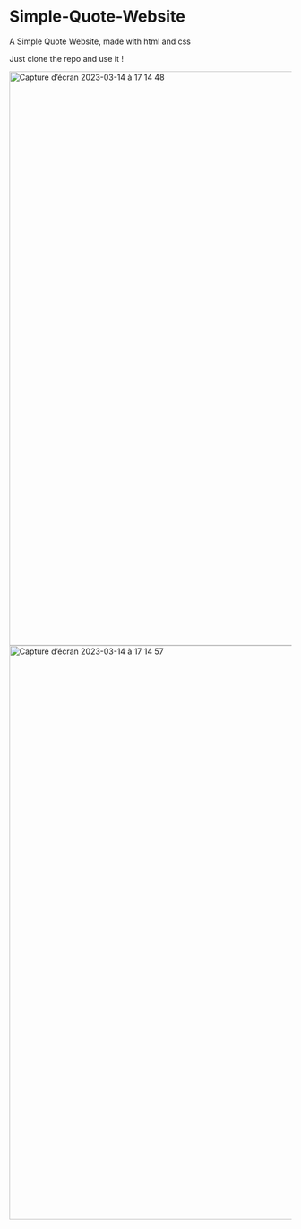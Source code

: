 # Simple-Quote-Website
A Simple Quote Website, made with html and css


Just clone the repo and use it ! <br/>

<img width="1024" alt="Capture d’écran 2023-03-14 à 17 14 48" src="https://user-images.githubusercontent.com/69359417/225069088-e6da9a8a-bbdd-46bf-a612-379aadd17d58.png">

<img width="1024" alt="Capture d’écran 2023-03-14 à 17 14 57" src="https://user-images.githubusercontent.com/69359417/225069118-d7d1737b-aa99-4419-8485-1c7141a147d9.png">
